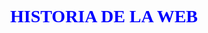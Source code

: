 <H1>
<p align="center" style="color: blue; font-family: 'Times New Roman';">
HISTORIA DE LA WEB
</p>
<H1/>
